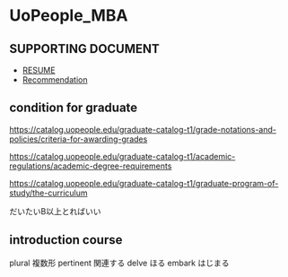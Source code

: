 # UoPeople_MBA

## SUPPORTING DOCUMENT
- [RESUME](https://docs.google.com/document/d/1yO-sgspsqJcuCEg7Emi-hGz4kGlhqKtv_4nPp7giLKU/edit#heading=h.aagfqklm9zwt)
- [Recommendation](https://docs.google.com/document/d/1yO-sgspsqJcuCEg7Emi-hGz4kGlhqKtv_4nPp7giLKU/edit#heading=h.aagfqklm9zwt)

## condition for graduate
https://catalog.uopeople.edu/graduate-catalog-t1/grade-notations-and-policies/criteria-for-awarding-grades

https://catalog.uopeople.edu/graduate-catalog-t1/academic-regulations/academic-degree-requirements

https://catalog.uopeople.edu/graduate-catalog-t1/graduate-program-of-study/the-curriculum

だいたいB以上とればいい
## introduction course

plural 複数形
pertinent 関連する
delve ほる
embark はじまる
